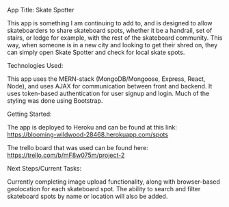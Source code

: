 App Title: Skate Spotter

This app is something I am continuing to add to, and is designed to allow skateboarders to share skateboard spots, whether it be a handrail, set of stairs, or ledge for example, with the rest of the skateboard community. This way, when someone is in a new city and looking to get their shred on, they can simply open Skate Spotter and check for local skate spots.


Technologies Used:

This app uses the MERN-stack (MongoDB/Mongoose, Express, React, Node), and uses AJAX for communication between front and backend. It uses token-based authentication for user signup and login. Much of the styling was done using Bootstrap.


Getting Started:

The app is deployed to Heroku and can be found at this link: https://blooming-wildwood-28468.herokuapp.com/spots

The trello board that was used can be found here: https://trello.com/b/mF8w075m/project-2


Next Steps/Current Tasks:

Currently completing image upload functionality, along with browser-based geolocation for each skateboard spot. The ability to search and filter skateboard spots by name or location will also be added.





